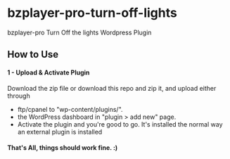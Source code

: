 # bzplayer-pro-turn-off-lights
bzplayer-pro Turn Off the lights Wordpress Plugin

## How to Use

#### 1 - Upload & Activate Plugin

Download the zip file or download this repo and zip it, and upload either through 
- ftp/cpanel to "wp-content/plugins/".
- the WordPress dashboard in "plugin > add new" page. 
- Activate the plugin and you're good to go.
It's installed the normal way an external plugin is installed

#### That's All, things should work fine. :)
